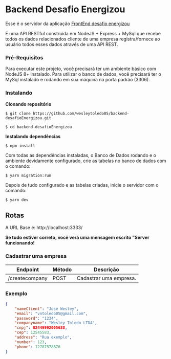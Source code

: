 # Backend Desafio Energizou

Esse é o servidor da aplicação [FrontEnd desafio energizou](https://github.com/wesleytoledo05/frontend-desafioEnergizou)

É uma API RESTful construída em NodeJS + Express + MySql que recebe todos os dados relacionados cliente de uma empresa registra/fornece ao usuário todos esses dados através de uma API REST.

### Pré-Requisitos

Para executar este projeto, você precisará ter um ambiente básico com NodeJS 8+ instalado. Para utilizar o banco de dados, você precisará ter o MySql instalado e rodando em sua máquina na porta padrão (3306).

### Instalando 

**Clonando repositório**

```
$ git clone https://github.com/wesleytoledo05/backend-desafioEnergizou.git

$ cd backend-desafioEnergizou
```

**Instalando dependências**

```
$ npm install
```

Com todas as dependências instaladas, o Banco de Dados rodando e o ambiente devidamente configurado, crie as tabelas no banco de dados com o comando:

```
$ yarn migration:run
```
Depois de tudo configurado e as tabelas criadas, inicie o servidor com o comando:

```
$ yarn dev
```

## Rotas

A URL Base é: http://localhost:3333/

**Se tudo estiver correto, você verá uma mensagem escrito "Server funcionando!**

### Cadastrar uma empresa

| Endpoint | Método| Descrição |
|----------|--------|------------|
| /createcompany | POST  | Cadastrar uma empresa.|

### Exemplo

```json
{
	"nameClient": "José Wesley",
	"email": "vntoledo05@gmail.com",
	"password": "1234",
	"companyname": "Wesley Toledo LTDA",
	"cnpj": 02449992005638,
	"cep": 12545583,
	"address": "Rua exemplo",
	"number": 123,
	"phone": 12787578876
}
```



